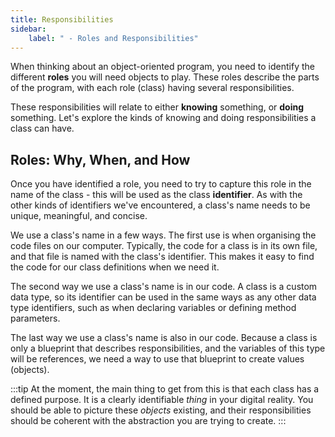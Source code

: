 ```yaml
---
title: Responsibilities
sidebar:
    label: " - Roles and Responsibilities"
---
```


When thinking about an object-oriented program, you need to identify the different **roles** you will need objects to play. These roles describe the parts of the program, with each role (class) having several responsibilities.

These responsibilities will relate to either **knowing** something, or **doing** something. Let's explore the kinds of knowing and doing responsibilities a class can have.

## Roles: Why, When, and How

Once you have identified a role, you need to try to capture this role in the name of the class - this will be used as the class **identifier**.
As with the other kinds of identifiers we've encountered, a class's name needs to be unique, meaningful, and concise.

We use a class's name in a few ways.
The first use is when organising the code files on our computer.
Typically, the code for a class is in its own file, and that file is named with the class's identifier.
This makes it easy to find the code for our class definitions when we need it.

The second way we use a class's name is in our code.
A class is a custom data type, so its identifier can be used in the same ways as any other data type identifiers, such as when declaring variables or defining method parameters.

The last way we use a class's name is also in our code.
Because a class is only a blueprint that describes responsibilities, and the variables of this type will be references, we need a way to use that blueprint to create values (objects).

:::tip
At the moment, the main thing to get from this is that each class has a defined purpose. It is a clearly identifiable *thing* in your digital reality. You should be able to picture these *objects* existing, and their responsibilities should be coherent with the abstraction you are trying to create.
:::
